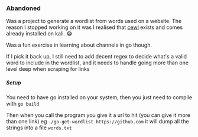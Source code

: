 ### Abandoned

Was a project to generate a wordlist from words used on a website. The reason I stopped working on it was I realised that [cewl](https://digi.ninja/projects/cewl.php) exists and comes already installed on kali. 😂

Was a fun exercise in learning about channels in go though.

If I pick it back up, I still need to add decent regex to decide what's a valid word to include in the wordlist, and it needs to handle going more than one level deep when scraping for links


##### Setup

You need to have go installed on your system, then you just need to compile with `go build`

Then when you call the program you give it a url to hit (you can give it more than one link) eg `./go-get-wordlist https://github.com` it will dump all the strings into a file `words.txt`
